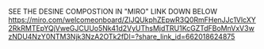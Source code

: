 SEE THE DESINE COMPOSTION IN "MIRO" LINK DOWN BELOW
https://miro.com/welcomeonboard/ZlJQUkphZEpwR3Q0RmFHenJJc1VlcXY2RkRMTEpYQjVweGJCUUo5Nk41d2VyUThsMjdTRU1KcGZTdFBoMnVxV3wzNDU4NzY0NTM3Njk3NzA2OTk2fDI=?share_link_id=662018624875